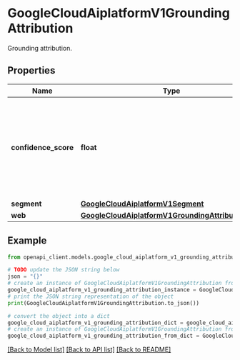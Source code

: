 # GoogleCloudAiplatformV1GroundingAttribution

Grounding attribution.

## Properties

Name | Type | Description | Notes
------------ | ------------- | ------------- | -------------
**confidence_score** | **float** | Optional. Output only. Confidence score of the attribution. Ranges from 0 to 1. 1 is the most confident. | [optional] [readonly] 
**segment** | [**GoogleCloudAiplatformV1Segment**](GoogleCloudAiplatformV1Segment.md) |  | [optional] 
**web** | [**GoogleCloudAiplatformV1GroundingAttributionWeb**](GoogleCloudAiplatformV1GroundingAttributionWeb.md) |  | [optional] 

## Example

```python
from openapi_client.models.google_cloud_aiplatform_v1_grounding_attribution import GoogleCloudAiplatformV1GroundingAttribution

# TODO update the JSON string below
json = "{}"
# create an instance of GoogleCloudAiplatformV1GroundingAttribution from a JSON string
google_cloud_aiplatform_v1_grounding_attribution_instance = GoogleCloudAiplatformV1GroundingAttribution.from_json(json)
# print the JSON string representation of the object
print(GoogleCloudAiplatformV1GroundingAttribution.to_json())

# convert the object into a dict
google_cloud_aiplatform_v1_grounding_attribution_dict = google_cloud_aiplatform_v1_grounding_attribution_instance.to_dict()
# create an instance of GoogleCloudAiplatformV1GroundingAttribution from a dict
google_cloud_aiplatform_v1_grounding_attribution_from_dict = GoogleCloudAiplatformV1GroundingAttribution.from_dict(google_cloud_aiplatform_v1_grounding_attribution_dict)
```
[[Back to Model list]](../README.md#documentation-for-models) [[Back to API list]](../README.md#documentation-for-api-endpoints) [[Back to README]](../README.md)


